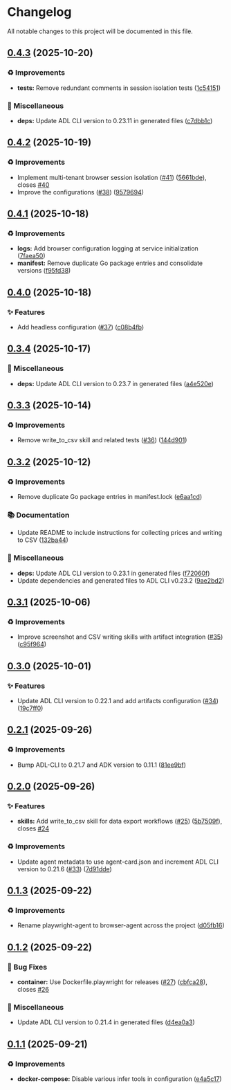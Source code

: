 # Changelog

All notable changes to this project will be documented in this file.

## [0.4.3](https://github.com/inference-gateway/browser-agent/compare/v0.4.2...v0.4.3) (2025-10-20)

### ♻️ Improvements

* **tests:** Remove redundant comments in session isolation tests ([1c54151](https://github.com/inference-gateway/browser-agent/commit/1c54151b4e279e08d3018d2e14180ad6cafeec2a))

### 🔧 Miscellaneous

* **deps:** Update ADL CLI version to 0.23.11 in generated files ([c7dbb1c](https://github.com/inference-gateway/browser-agent/commit/c7dbb1cc85f56ec4b41f403f191f5821112f9b02))

## [0.4.2](https://github.com/inference-gateway/browser-agent/compare/v0.4.1...v0.4.2) (2025-10-19)

### ♻️ Improvements

* Implement multi-tenant browser session isolation ([#41](https://github.com/inference-gateway/browser-agent/issues/41)) ([5661bde](https://github.com/inference-gateway/browser-agent/commit/5661bdebbb1b9e069d97de3cc4d51780ee2fe56a)), closes [#40](https://github.com/inference-gateway/browser-agent/issues/40)
* Improve the configurations ([#38](https://github.com/inference-gateway/browser-agent/issues/38)) ([9579694](https://github.com/inference-gateway/browser-agent/commit/9579694e5b877fad9ce394765ff95ab84c5af3f7))

## [0.4.1](https://github.com/inference-gateway/browser-agent/compare/v0.4.0...v0.4.1) (2025-10-18)

### ♻️ Improvements

* **logs:** Add browser configuration logging at service initialization ([7faea50](https://github.com/inference-gateway/browser-agent/commit/7faea50267018038e26ee6f2a0e8af7a645af889))
* **manifest:** Remove duplicate Go package entries and consolidate versions ([f95fd38](https://github.com/inference-gateway/browser-agent/commit/f95fd38f2829caddebd4c819b1a73260e36836e4))

## [0.4.0](https://github.com/inference-gateway/browser-agent/compare/v0.3.4...v0.4.0) (2025-10-18)

### ✨ Features

* Add headless configuration ([#37](https://github.com/inference-gateway/browser-agent/issues/37)) ([c08b4fb](https://github.com/inference-gateway/browser-agent/commit/c08b4fb4d2a7a42c22000037811f3e0dcf6b1509))

## [0.3.4](https://github.com/inference-gateway/browser-agent/compare/v0.3.3...v0.3.4) (2025-10-17)

### 🔧 Miscellaneous

* **deps:** Update ADL CLI version to 0.23.7 in generated files ([a4e520e](https://github.com/inference-gateway/browser-agent/commit/a4e520ef4823e58114d8c994a0061535c1a26177))

## [0.3.3](https://github.com/inference-gateway/browser-agent/compare/v0.3.2...v0.3.3) (2025-10-14)

### ♻️ Improvements

* Remove write_to_csv skill and related tests ([#36](https://github.com/inference-gateway/browser-agent/issues/36)) ([144d901](https://github.com/inference-gateway/browser-agent/commit/144d901cf409200da76b4e90baae074b0c1cbf57))

## [0.3.2](https://github.com/inference-gateway/browser-agent/compare/v0.3.1...v0.3.2) (2025-10-12)

### ♻️ Improvements

* Remove duplicate Go package entries in manifest.lock ([e6aa1cd](https://github.com/inference-gateway/browser-agent/commit/e6aa1cdeba6f1d7aa446f3f2548b2a7f366d39b7))

### 📚 Documentation

* Update README to include instructions for collecting prices and writing to CSV ([132ba44](https://github.com/inference-gateway/browser-agent/commit/132ba442568a4ccbe47e85e189158b5ed85a6054))

### 🔧 Miscellaneous

* **deps:** Update ADL CLI version to 0.23.1 in generated files ([f72060f](https://github.com/inference-gateway/browser-agent/commit/f72060f1204f27d80fffc16cfa5fb6c6e0219bb0))
* Update dependencies and generated files to ADL CLI v0.23.2 ([9ae2bd2](https://github.com/inference-gateway/browser-agent/commit/9ae2bd207e87f4dd3b5e7b14bd6a93d580fa5891))

## [0.3.1](https://github.com/inference-gateway/browser-agent/compare/v0.3.0...v0.3.1) (2025-10-06)

### ♻️ Improvements

* Improve screenshot and CSV writing skills with artifact integration ([#35](https://github.com/inference-gateway/browser-agent/issues/35)) ([c95f964](https://github.com/inference-gateway/browser-agent/commit/c95f964906ff5ab87e2c6b38958bdabf9043a566))

## [0.3.0](https://github.com/inference-gateway/browser-agent/compare/v0.2.1...v0.3.0) (2025-10-01)

### ✨ Features

* Update ADL CLI version to 0.22.1 and add artifacts configuration ([#34](https://github.com/inference-gateway/browser-agent/issues/34)) ([19c7ff0](https://github.com/inference-gateway/browser-agent/commit/19c7ff06ec28371f16d8e0db2eada1570efd4a7e))

## [0.2.1](https://github.com/inference-gateway/browser-agent/compare/v0.2.0...v0.2.1) (2025-09-26)

### ♻️ Improvements

* Bump ADL-CLI to 0.21.7 and ADK version to 0.11.1 ([81ee9bf](https://github.com/inference-gateway/browser-agent/commit/81ee9bf69c5aaa7f2c3a917cf0e9ebad722ed75b))

## [0.2.0](https://github.com/inference-gateway/browser-agent/compare/v0.1.3...v0.2.0) (2025-09-26)

### ✨ Features

* **skills:** Add write_to_csv skill for data export workflows ([#25](https://github.com/inference-gateway/browser-agent/issues/25)) ([5b7509f](https://github.com/inference-gateway/browser-agent/commit/5b7509f3bf96d3f5e6f17c54497e35f4c88aebec)), closes [#24](https://github.com/inference-gateway/browser-agent/issues/24)

### ♻️ Improvements

* Update agent metadata to use agent-card.json and increment ADL CLI version to 0.21.6 ([#33](https://github.com/inference-gateway/browser-agent/issues/33)) ([7d91dde](https://github.com/inference-gateway/browser-agent/commit/7d91dde1d272a11c48db71d77d430489926f45af))

## [0.1.3](https://github.com/inference-gateway/browser-agent/compare/v0.1.2...v0.1.3) (2025-09-22)

### ♻️ Improvements

* Rename playwright-agent to browser-agent across the project ([d05fb16](https://github.com/inference-gateway/browser-agent/commit/d05fb1686bf90ad5d6b0c13f4154849034b57a17))

## [0.1.2](https://github.com/inference-gateway/playwright-agent/compare/v0.1.1...v0.1.2) (2025-09-22)

### 🐛 Bug Fixes

* **container:** Use Dockerfile.playwright for releases ([#27](https://github.com/inference-gateway/playwright-agent/issues/27)) ([cbfca28](https://github.com/inference-gateway/playwright-agent/commit/cbfca28cb5dec69c4357938a2428f0fa926216b9)), closes [#26](https://github.com/inference-gateway/playwright-agent/issues/26)

### 🔧 Miscellaneous

* Update ADL CLI version to 0.21.4 in generated files ([d4ea0a3](https://github.com/inference-gateway/playwright-agent/commit/d4ea0a3b18f2a31f2c1f422defd3e334b956d365))

## [0.1.1](https://github.com/inference-gateway/playwright-agent/compare/v0.1.0...v0.1.1) (2025-09-21)

### ♻️ Improvements

* **docker-compose:** Disable various infer tools in configuration ([e4a5c17](https://github.com/inference-gateway/playwright-agent/commit/e4a5c179b212c11d2291218dc229c98411c45411))
